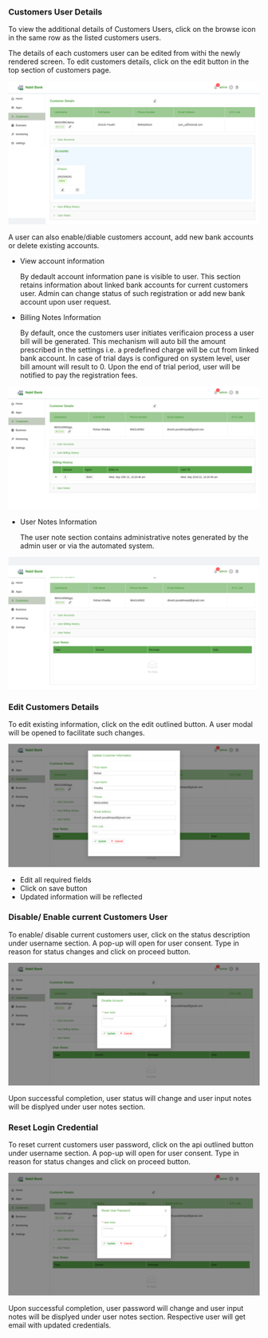 ### Customers User Details

To view the additional details of Customers Users, click on the browse icon in the same row as the listed customers users.

The details of each customers user can be edited from withi the newly rendered screen. To edit customers details, click on the edit button in the top section of customers page.

![customer details](images/customers_details.png)

A user can also enable/diable customers account, add new bank accounts or delete existing accounts.

* View account information
    
    By dedault account information pane is visible to user. This section retains information about linked bank accounts for current customers user. Admin can change status of such registration or add new bank account upon user request.

* Billing Notes Information

    By default, once the customers user initiates verificaion process a user bill will be generated. This mechanism will auto bill the amount prescribed in the settings i.e. a predefined charge will be cut from linked bank account. In case of trial days is configured on system level, user bill amount will result to 0. Upon the end of trial period, user will be notified to pay the registration fees.

![customer bill](images/customers_billing.png)

* User Notes Information

    The user note section contains administrative notes generated by the admin user or via the automated system.

![customer notes](images/customers_notes.png)

### Edit Customers Details

To edit existing information, click on the edit outlined button. A user modal will be opened to facilitate such changes.

![customer edit](images/customers_edit.png)

* Edit all required fields
* Click on save button
* Updated information will be reflected

### Disable/ Enable current Customers User

To enable/ disable current customers user, click on the status description under username section. A pop-up will open for user consent. Type in reason for status changes and click on proceed button.

![customer status](images/customers_status.png)

Upon successful completion, user status will change and user input notes will be displyed under user notes section.

### Reset Login Credential

To reset current customers user password, click on the api outlined button under username section. A pop-up will open for user consent. Type in reason for status changes and click on proceed button.

![customer reset](images/customers_reset.png)

Upon successful completion, user password will change and user input notes will be displyed under user notes section. Respective user will get email with updated credentials.

